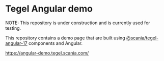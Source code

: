 # Tegel Angular demo

NOTE: This repository is under construction and is currently used for testing.

This repository contains a demo page that are built using [@scania/tegel-angular-17](https://www.npmjs.com/package/@scania/tegel-angular-17) components and Angular.

https://angular-demo.tegel.scania.com/
